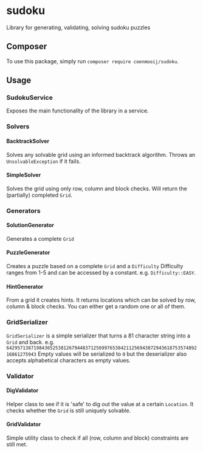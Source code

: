 # sudoku
Library for generating, validating, solving sudoku puzzles

## Composer
To use this package, simply run `composer require coenmooij/sudoku`.

## Usage

### SudokuService
Exposes the main functionality of the library in a service.

### Solvers

#### BacktrackSolver
Solves any solvable grid using an informed backtrack algorithm. Throws an `UnsolvableException` if it fails.

#### SimpleSolver
Solves the grid using only row, column and block checks. Will return the (partially) completed `Grid`.

### Generators

#### SolutionGenerator
Generates a complete `Grid`

#### PuzzleGenerator
Creates a puzzle based on a complete `Grid` and a `Difficulty`
Difficulty ranges from 1-5 and can be accessed by a constant. e.g. `Difficulty::EASY`.

#### HintGenerator
From a grid it creates hints. It returns locations which can be solved by row, column & block checks.
You can either get a random one or all of them.

### GridSerializer
`GridSerializer` is a simple serializer that turns a 81 character string into a `Grid` and back.
e.g. `642957138719843652538126794483712569976538421125694387294361875357489216861275943`
Empty values will be serialized to `0` but the deserializer also accepts alphabetical characters as empty values. 

### Validator

#### DigValidator
Helper class to see if it is 'safe' to dig out the value at a certain `Location`. It checks whether the `Grid` is still uniquely solvable.

#### GridValidator
Simple utility class to check if all (row, column and block) constraints are still met.
